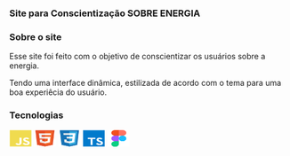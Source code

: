 
### Site para Conscientização SOBRE ENERGIA


### Sobre o site
<p>Esse site foi feito com o objetivo de conscientizar os usuários sobre a energia.<p/>
<p>Tendo uma interface dinâmica, estilizada de acordo com o tema para uma boa experiêcia do usuário.</p>


### Tecnologias
<div style="display: inline_block">
<img align="center" alt="Gabi-Js" height="30" width="40" src="https://raw.githubusercontent.com/devicons/devicon/master/icons/javascript/javascript-plain.svg">
<img align="center" alt="Gabi-HTML" height="30" width="40" src="https://raw.githubusercontent.com/devicons/devicon/master/icons/html5/html5-original.svg">
<img align="center" alt="Gabi-CSS" height="30" width="40" src="https://raw.githubusercontent.com/devicons/devicon/master/icons/css3/css3-original.svg">
<img align="center" alt="Gabi-typeS" height="30" width="40" src="https://raw.githubusercontent.com/devicons/devicon/master/icons/typescript/typescript-original.svg">
<img align="center" alt="Gabi-figma" height="30" width="40" src="https://raw.githubusercontent.com/devicons/devicon/master/icons/figma/figma-original.svg">
</div>